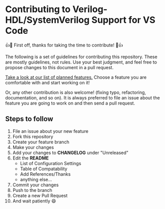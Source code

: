 # Contributing to Verilog-HDL/SystemVerilog Support for VS Code

:+1::tada: First off, thanks for taking the time to contribute! :tada::+1:

The following is a set of guidelines for contributing this repository. These are mostly guidelines, not rules. Use your best judgment, and feel free to propose changes to this document in a pull request.

[Take a look at our list of planned features.](https://github.com/mshr-h/vscode-verilog-hdl-support/issues/25) Choose a feature you are comfortable with and start working on it!

Or, any other contribution is also welcome! (fixing typo, refactoring, documentation, and so on). It is always preferred to file an issue about the feature you are going to work on and then send a pull request.

## Steps to follow

01. File an issue about your new feature
02. Fork this repository
03. Create your feature branch
04. Make your changes
05. Add your changes to __CHANGELOG__ under "Unreleased"
06. Edit the __README__
    - List of Configuration Settings
    - Table of Compatability
    - Add References/Thanks
    - anything else...
07. Commit your changes
08. Push to the branch
09. Create a new Pull Request
10. And wait patiently :smile:
